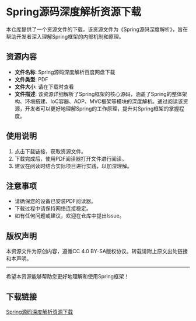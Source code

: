 # Spring源码深度解析资源下载

本仓库提供了一个资源文件的下载，该资源文件为《Spring源码深度解析》，旨在帮助开发者深入理解Spring框架的内部机制和原理。

## 资源内容

- **文件名称**: Spring源码深度解析百度网盘下载
- **文件类型**: PDF
- **文件大小**: 请在下载时查看
- **文件描述**: 该资源详细解析了Spring框架的核心源码，涵盖了Spring的整体架构、环境搭建、IoC容器、AOP、MVC框架等模块的深度解析。通过阅读该资源，开发者可以更好地理解Spring的工作原理，提升对Spring框架的掌握程度。

## 使用说明

1. 点击下载链接，获取资源文件。
2. 下载完成后，使用PDF阅读器打开文件进行阅读。
3. 建议在阅读时结合实际项目进行实践，以加深理解。

## 注意事项

- 请确保您的设备已安装PDF阅读器。
- 下载过程中请保持网络连接稳定。
- 如有任何问题或建议，欢迎在仓库中提出Issue。

## 版权声明

本资源文件为原创内容，遵循CC 4.0 BY-SA版权协议。转载请附上原文出处链接和本声明。

---

希望本资源能够帮助您更好地理解和使用Spring框架！

## 下载链接

[Spring源码深度解析资源下载](https://pan.quark.cn/s/c52a229437ab)